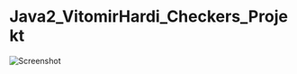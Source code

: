 # Java2_VitomirHardi_Checkers_Projekt


![Screenshot](https://user-images.githubusercontent.com/56339547/199968609-29e2a3f1-1bbf-4467-8d3c-0537eac35f4a.PNG)

